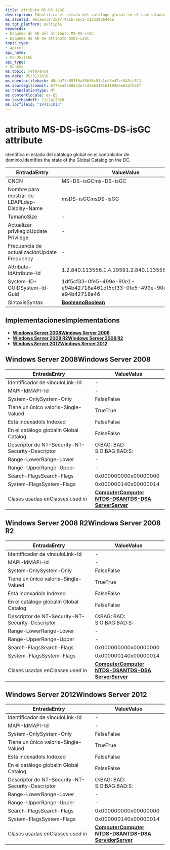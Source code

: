 ```yaml
---
title: atributo MS-DS-isGC
description: Identifica el estado del catálogo global en el controlador de dominio.
ms.assetid: 96caecc8-35f7-4a1b-a6c5-11d339d644bb
ms.tgt_platform: multiple
keywords:
- Esquema de AD del atributo MS-DS-isGC
- Esquema de AD de atributo msDS-isGC
topic_type:
- apiref
api_name:
- ms-DS-isGC
api_type:
- Schema
ms.topic: reference
ms.date: 05/31/2018
ms.openlocfilehash: d9cda7fc857f8a39b36c51a1cb8e47cc543fc511
ms.sourcegitcommit: b77ace27b0432e7cd3863191b11926be032fbe2f
ms.translationtype: MT
ms.contentlocale: es-ES
ms.lasthandoff: 12/14/2020
ms.locfileid: "104151813"
---
```

# <a name="ms-ds-isgc-attribute"></a><span data-ttu-id="f5afc-105">atributo MS-DS-isGC</span><span class="sxs-lookup"><span data-stu-id="f5afc-105">ms-DS-isGC attribute</span></span>

<span data-ttu-id="f5afc-106">Identifica el estado del catálogo global en el controlador de dominio.</span><span class="sxs-lookup"><span data-stu-id="f5afc-106">Identifies the state of the Global Catalog on the DC.</span></span>



| <span data-ttu-id="f5afc-107">Entrada</span><span class="sxs-lookup"><span data-stu-id="f5afc-107">Entry</span></span> | <span data-ttu-id="f5afc-108">Value</span><span class="sxs-lookup"><span data-stu-id="f5afc-108">Value</span></span> |
|-------------------|--------------------------------------|
| <span data-ttu-id="f5afc-109">CN</span><span class="sxs-lookup"><span data-stu-id="f5afc-109">CN</span></span>                | <span data-ttu-id="f5afc-110">MS-DS-isGC</span><span class="sxs-lookup"><span data-stu-id="f5afc-110">ms-DS-isGC</span></span>                           |
| <span data-ttu-id="f5afc-111">Nombre para mostrar de LDAP</span><span class="sxs-lookup"><span data-stu-id="f5afc-111">Ldap-Display-Name</span></span> | <span data-ttu-id="f5afc-112">msDS-isGC</span><span class="sxs-lookup"><span data-stu-id="f5afc-112">msDS-isGC</span></span>                            |
| <span data-ttu-id="f5afc-113">Tamaño</span><span class="sxs-lookup"><span data-stu-id="f5afc-113">Size</span></span>              | \-                                   |
| <span data-ttu-id="f5afc-114">Actualizar privilegio</span><span class="sxs-lookup"><span data-stu-id="f5afc-114">Update Privilege</span></span>  | \-                                   |
| <span data-ttu-id="f5afc-115">Frecuencia de actualización</span><span class="sxs-lookup"><span data-stu-id="f5afc-115">Update Frequency</span></span>  | \-                                   |
| <span data-ttu-id="f5afc-116">Attribute-Id</span><span class="sxs-lookup"><span data-stu-id="f5afc-116">Attribute-Id</span></span>      | <span data-ttu-id="f5afc-117">1.2.840.113556.1.4.1959</span><span class="sxs-lookup"><span data-stu-id="f5afc-117">1.2.840.113556.1.4.1959</span></span>              |
| <span data-ttu-id="f5afc-118">System-ID-GUID</span><span class="sxs-lookup"><span data-stu-id="f5afc-118">System-Id-Guid</span></span>    | <span data-ttu-id="f5afc-119">1df5cf33-0fe5-499e-90e1-e94b42718a46</span><span class="sxs-lookup"><span data-stu-id="f5afc-119">1df5cf33-0fe5-499e-90e1-e94b42718a46</span></span> |
| <span data-ttu-id="f5afc-120">Sintaxis</span><span class="sxs-lookup"><span data-stu-id="f5afc-120">Syntax</span></span>            | [<span data-ttu-id="f5afc-121">**Booleano**</span><span class="sxs-lookup"><span data-stu-id="f5afc-121">**Boolean**</span></span>](s-boolean.md)         |



## <a name="implementations"></a><span data-ttu-id="f5afc-122">Implementaciones</span><span class="sxs-lookup"><span data-stu-id="f5afc-122">Implementations</span></span>

-   [<span data-ttu-id="f5afc-123">**Windows Server 2008**</span><span class="sxs-lookup"><span data-stu-id="f5afc-123">**Windows Server 2008**</span></span>](#windows-server-2008)
-   [<span data-ttu-id="f5afc-124">**Windows Server 2008 R2**</span><span class="sxs-lookup"><span data-stu-id="f5afc-124">**Windows Server 2008 R2**</span></span>](#windows-server-2008-r2)
-   [<span data-ttu-id="f5afc-125">**Windows Server 2012**</span><span class="sxs-lookup"><span data-stu-id="f5afc-125">**Windows Server 2012**</span></span>](#windows-server-2012)

## <a name="windows-server-2008"></a><span data-ttu-id="f5afc-126">Windows Server 2008</span><span class="sxs-lookup"><span data-stu-id="f5afc-126">Windows Server 2008</span></span>



| <span data-ttu-id="f5afc-127">Entrada</span><span class="sxs-lookup"><span data-stu-id="f5afc-127">Entry</span></span> | <span data-ttu-id="f5afc-128">Value</span><span class="sxs-lookup"><span data-stu-id="f5afc-128">Value</span></span> |
|------------------------|--------------------------------------------------------------------------------------------------------------------------|
| <span data-ttu-id="f5afc-129">Identificador de vínculo</span><span class="sxs-lookup"><span data-stu-id="f5afc-129">Link-Id</span></span>                | \-                                                                                                                       |
| <span data-ttu-id="f5afc-130">MAPI-Id</span><span class="sxs-lookup"><span data-stu-id="f5afc-130">MAPI-Id</span></span>                | \-                                                                                                                       |
| <span data-ttu-id="f5afc-131">System-Only</span><span class="sxs-lookup"><span data-stu-id="f5afc-131">System-Only</span></span>            | <span data-ttu-id="f5afc-132">False</span><span class="sxs-lookup"><span data-stu-id="f5afc-132">False</span></span>                                                                                                                    |
| <span data-ttu-id="f5afc-133">Tiene un único valor</span><span class="sxs-lookup"><span data-stu-id="f5afc-133">Is-Single-Valued</span></span>       | <span data-ttu-id="f5afc-134">True</span><span class="sxs-lookup"><span data-stu-id="f5afc-134">True</span></span>                                                                                                                     |
| <span data-ttu-id="f5afc-135">Está indexado</span><span class="sxs-lookup"><span data-stu-id="f5afc-135">Is Indexed</span></span>             | <span data-ttu-id="f5afc-136">False</span><span class="sxs-lookup"><span data-stu-id="f5afc-136">False</span></span>                                                                                                                    |
| <span data-ttu-id="f5afc-137">En el catálogo global</span><span class="sxs-lookup"><span data-stu-id="f5afc-137">In Global Catalog</span></span>      | <span data-ttu-id="f5afc-138">False</span><span class="sxs-lookup"><span data-stu-id="f5afc-138">False</span></span>                                                                                                                    |
| <span data-ttu-id="f5afc-139">Descriptor de NT-Security-</span><span class="sxs-lookup"><span data-stu-id="f5afc-139">NT-Security-Descriptor</span></span> | <span data-ttu-id="f5afc-140">O:BAG: BAD: S:</span><span class="sxs-lookup"><span data-stu-id="f5afc-140">O:BAG:BAD:S:</span></span>                                                                                                             |
| <span data-ttu-id="f5afc-141">Range-Lower</span><span class="sxs-lookup"><span data-stu-id="f5afc-141">Range-Lower</span></span>            | \-                                                                                                                       |
| <span data-ttu-id="f5afc-142">Range-Upper</span><span class="sxs-lookup"><span data-stu-id="f5afc-142">Range-Upper</span></span>            | \-                                                                                                                       |
| <span data-ttu-id="f5afc-143">Search-Flags</span><span class="sxs-lookup"><span data-stu-id="f5afc-143">Search-Flags</span></span>           | <span data-ttu-id="f5afc-144">0x00000000</span><span class="sxs-lookup"><span data-stu-id="f5afc-144">0x00000000</span></span>                                                                                                               |
| <span data-ttu-id="f5afc-145">System-Flags</span><span class="sxs-lookup"><span data-stu-id="f5afc-145">System-Flags</span></span>           | <span data-ttu-id="f5afc-146">0x00000014</span><span class="sxs-lookup"><span data-stu-id="f5afc-146">0x00000014</span></span>                                                                                                               |
| <span data-ttu-id="f5afc-147">Clases usadas en</span><span class="sxs-lookup"><span data-stu-id="f5afc-147">Classes used in</span></span>        | [<span data-ttu-id="f5afc-148">**Computer**</span><span class="sxs-lookup"><span data-stu-id="f5afc-148">**Computer**</span></span>](c-computer.md)<br/> [<span data-ttu-id="f5afc-149">**NTDS-DSA**</span><span class="sxs-lookup"><span data-stu-id="f5afc-149">**NTDS-DSA**</span></span>](c-ntdsdsa.md)<br/> [<span data-ttu-id="f5afc-150">**Server**</span><span class="sxs-lookup"><span data-stu-id="f5afc-150">**Server**</span></span>](c-server.md)<br/> |



## <a name="windows-server-2008-r2"></a><span data-ttu-id="f5afc-151">Windows Server 2008 R2</span><span class="sxs-lookup"><span data-stu-id="f5afc-151">Windows Server 2008 R2</span></span>



| <span data-ttu-id="f5afc-152">Entrada</span><span class="sxs-lookup"><span data-stu-id="f5afc-152">Entry</span></span> | <span data-ttu-id="f5afc-153">Value</span><span class="sxs-lookup"><span data-stu-id="f5afc-153">Value</span></span> |
|------------------------|--------------------------------------------------------------------------------------------------------------------------|
| <span data-ttu-id="f5afc-154">Identificador de vínculo</span><span class="sxs-lookup"><span data-stu-id="f5afc-154">Link-Id</span></span>                | \-                                                                                                                       |
| <span data-ttu-id="f5afc-155">MAPI-Id</span><span class="sxs-lookup"><span data-stu-id="f5afc-155">MAPI-Id</span></span>                | \-                                                                                                                       |
| <span data-ttu-id="f5afc-156">System-Only</span><span class="sxs-lookup"><span data-stu-id="f5afc-156">System-Only</span></span>            | <span data-ttu-id="f5afc-157">False</span><span class="sxs-lookup"><span data-stu-id="f5afc-157">False</span></span>                                                                                                                    |
| <span data-ttu-id="f5afc-158">Tiene un único valor</span><span class="sxs-lookup"><span data-stu-id="f5afc-158">Is-Single-Valued</span></span>       | <span data-ttu-id="f5afc-159">True</span><span class="sxs-lookup"><span data-stu-id="f5afc-159">True</span></span>                                                                                                                     |
| <span data-ttu-id="f5afc-160">Está indexado</span><span class="sxs-lookup"><span data-stu-id="f5afc-160">Is Indexed</span></span>             | <span data-ttu-id="f5afc-161">False</span><span class="sxs-lookup"><span data-stu-id="f5afc-161">False</span></span>                                                                                                                    |
| <span data-ttu-id="f5afc-162">En el catálogo global</span><span class="sxs-lookup"><span data-stu-id="f5afc-162">In Global Catalog</span></span>      | <span data-ttu-id="f5afc-163">False</span><span class="sxs-lookup"><span data-stu-id="f5afc-163">False</span></span>                                                                                                                    |
| <span data-ttu-id="f5afc-164">Descriptor de NT-Security-</span><span class="sxs-lookup"><span data-stu-id="f5afc-164">NT-Security-Descriptor</span></span> | <span data-ttu-id="f5afc-165">O:BAG: BAD: S:</span><span class="sxs-lookup"><span data-stu-id="f5afc-165">O:BAG:BAD:S:</span></span>                                                                                                             |
| <span data-ttu-id="f5afc-166">Range-Lower</span><span class="sxs-lookup"><span data-stu-id="f5afc-166">Range-Lower</span></span>            | \-                                                                                                                       |
| <span data-ttu-id="f5afc-167">Range-Upper</span><span class="sxs-lookup"><span data-stu-id="f5afc-167">Range-Upper</span></span>            | \-                                                                                                                       |
| <span data-ttu-id="f5afc-168">Search-Flags</span><span class="sxs-lookup"><span data-stu-id="f5afc-168">Search-Flags</span></span>           | <span data-ttu-id="f5afc-169">0x00000000</span><span class="sxs-lookup"><span data-stu-id="f5afc-169">0x00000000</span></span>                                                                                                               |
| <span data-ttu-id="f5afc-170">System-Flags</span><span class="sxs-lookup"><span data-stu-id="f5afc-170">System-Flags</span></span>           | <span data-ttu-id="f5afc-171">0x00000014</span><span class="sxs-lookup"><span data-stu-id="f5afc-171">0x00000014</span></span>                                                                                                               |
| <span data-ttu-id="f5afc-172">Clases usadas en</span><span class="sxs-lookup"><span data-stu-id="f5afc-172">Classes used in</span></span>        | [<span data-ttu-id="f5afc-173">**Computer**</span><span class="sxs-lookup"><span data-stu-id="f5afc-173">**Computer**</span></span>](c-computer.md)<br/> [<span data-ttu-id="f5afc-174">**NTDS-DSA**</span><span class="sxs-lookup"><span data-stu-id="f5afc-174">**NTDS-DSA**</span></span>](c-ntdsdsa.md)<br/> [<span data-ttu-id="f5afc-175">**Server**</span><span class="sxs-lookup"><span data-stu-id="f5afc-175">**Server**</span></span>](c-server.md)<br/> |



## <a name="windows-server-2012"></a><span data-ttu-id="f5afc-176">Windows Server 2012</span><span class="sxs-lookup"><span data-stu-id="f5afc-176">Windows Server 2012</span></span>



| <span data-ttu-id="f5afc-177">Entrada</span><span class="sxs-lookup"><span data-stu-id="f5afc-177">Entry</span></span> | <span data-ttu-id="f5afc-178">Value</span><span class="sxs-lookup"><span data-stu-id="f5afc-178">Value</span></span> |
|------------------------|--------------------------------------------------------------------------------------------------------------------------|
| <span data-ttu-id="f5afc-179">Identificador de vínculo</span><span class="sxs-lookup"><span data-stu-id="f5afc-179">Link-Id</span></span>                | \-                                                                                                                       |
| <span data-ttu-id="f5afc-180">MAPI-Id</span><span class="sxs-lookup"><span data-stu-id="f5afc-180">MAPI-Id</span></span>                | \-                                                                                                                       |
| <span data-ttu-id="f5afc-181">System-Only</span><span class="sxs-lookup"><span data-stu-id="f5afc-181">System-Only</span></span>            | <span data-ttu-id="f5afc-182">False</span><span class="sxs-lookup"><span data-stu-id="f5afc-182">False</span></span>                                                                                                                    |
| <span data-ttu-id="f5afc-183">Tiene un único valor</span><span class="sxs-lookup"><span data-stu-id="f5afc-183">Is-Single-Valued</span></span>       | <span data-ttu-id="f5afc-184">True</span><span class="sxs-lookup"><span data-stu-id="f5afc-184">True</span></span>                                                                                                                     |
| <span data-ttu-id="f5afc-185">Está indexado</span><span class="sxs-lookup"><span data-stu-id="f5afc-185">Is Indexed</span></span>             | <span data-ttu-id="f5afc-186">False</span><span class="sxs-lookup"><span data-stu-id="f5afc-186">False</span></span>                                                                                                                    |
| <span data-ttu-id="f5afc-187">En el catálogo global</span><span class="sxs-lookup"><span data-stu-id="f5afc-187">In Global Catalog</span></span>      | <span data-ttu-id="f5afc-188">False</span><span class="sxs-lookup"><span data-stu-id="f5afc-188">False</span></span>                                                                                                                    |
| <span data-ttu-id="f5afc-189">Descriptor de NT-Security-</span><span class="sxs-lookup"><span data-stu-id="f5afc-189">NT-Security-Descriptor</span></span> | <span data-ttu-id="f5afc-190">O:BAG: BAD: S:</span><span class="sxs-lookup"><span data-stu-id="f5afc-190">O:BAG:BAD:S:</span></span>                                                                                                             |
| <span data-ttu-id="f5afc-191">Range-Lower</span><span class="sxs-lookup"><span data-stu-id="f5afc-191">Range-Lower</span></span>            | \-                                                                                                                       |
| <span data-ttu-id="f5afc-192">Range-Upper</span><span class="sxs-lookup"><span data-stu-id="f5afc-192">Range-Upper</span></span>            | \-                                                                                                                       |
| <span data-ttu-id="f5afc-193">Search-Flags</span><span class="sxs-lookup"><span data-stu-id="f5afc-193">Search-Flags</span></span>           | <span data-ttu-id="f5afc-194">0x00000000</span><span class="sxs-lookup"><span data-stu-id="f5afc-194">0x00000000</span></span>                                                                                                               |
| <span data-ttu-id="f5afc-195">System-Flags</span><span class="sxs-lookup"><span data-stu-id="f5afc-195">System-Flags</span></span>           | <span data-ttu-id="f5afc-196">0x00000014</span><span class="sxs-lookup"><span data-stu-id="f5afc-196">0x00000014</span></span>                                                                                                               |
| <span data-ttu-id="f5afc-197">Clases usadas en</span><span class="sxs-lookup"><span data-stu-id="f5afc-197">Classes used in</span></span>        | [<span data-ttu-id="f5afc-198">**Computer**</span><span class="sxs-lookup"><span data-stu-id="f5afc-198">**Computer**</span></span>](c-computer.md)<br/> [<span data-ttu-id="f5afc-199">**NTDS-DSA**</span><span class="sxs-lookup"><span data-stu-id="f5afc-199">**NTDS-DSA**</span></span>](c-ntdsdsa.md)<br/> [<span data-ttu-id="f5afc-200">**Servidor**</span><span class="sxs-lookup"><span data-stu-id="f5afc-200">**Server**</span></span>](c-server.md)<br/> |



 

 





